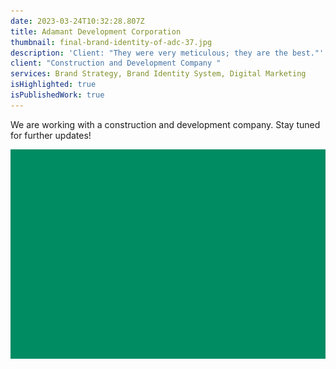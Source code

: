```yaml
---
date: 2023-03-24T10:32:28.807Z
title: Adamant Development Corporation
thumbnail: final-brand-identity-of-adc-37.jpg
description: 'Client: "They were very meticulous; they are the best."'
client: "Construction and Development Company "
services: Brand Strategy, Brand Identity System, Digital Marketing
isHighlighted: true
isPublishedWork: true
---
```

We are working with a construction and development company. 
Stay tuned for further updates!



![](greenartboard-1.png)